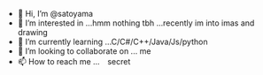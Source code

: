 - 👋 Hi, I’m @satoyama
- 👀 I’m interested in ...hmm nothing tbh ...recently im into imas and drawing 
- 🌱 I’m currently learning ...C/C#/C++/Java/Js/python
- 💞️ I’m looking to collaborate on ... me
- 📫 How to reach me ...　secret

<!---
karikaribudou/karikaribudou is a ✨ special ✨ repository because its `README.md` (this file) appears on your GitHub profile.
You can click the Preview link to take a look at your changes.
--->
